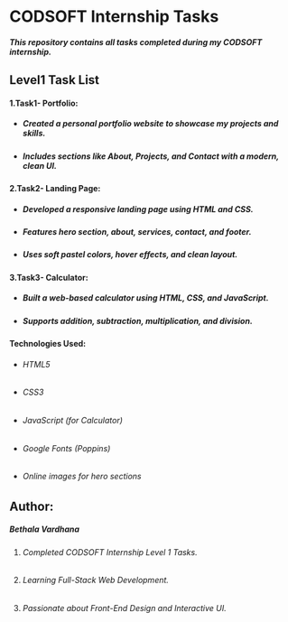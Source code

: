 # CODSOFT Internship Tasks

##### This repository contains all tasks completed during my CODSOFT internship.

## Level1 Task List

#### **1.Task1- Portfolio:**

* ##### Created a personal portfolio website to showcase my projects and skills.
* ##### Includes sections like About, Projects, and Contact with a modern, clean UI.

#### **2.Task2- Landing Page:**

* ##### Developed a responsive landing page using HTML and CSS.
* ##### Features hero section, about, services, contact, and footer.
* ##### Uses soft pastel colors, hover effects, and clean layout.

#### **3.Task3- Calculator:**

* ##### Built a web-based calculator using HTML, CSS, and JavaScript.
* ##### Supports addition, subtraction, multiplication, and division.

#### **Technologies Used:**

* ###### HTML5
* ###### CSS3
* ###### JavaScript (for Calculator)
* ###### Google Fonts (Poppins)
* ###### Online images for hero sections

## Author:

##### **Bethala Vardhana**

1. ###### Completed CODSOFT Internship Level 1 Tasks.
2. ###### Learning Full-Stack Web Development.
3. ###### Passionate about Front-End Design and Interactive UI.

